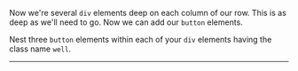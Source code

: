 <div class="challenge-instructions bootstrap"><div><section id="description">
<p>Now we're several <code>div</code> elements deep on each column of our row. This is as deep as we'll need to go. Now we can add our <code>button</code> elements.</p>
<p>Nest three <code>button</code> elements within each of your <code>div</code> elements having the class name <code>well</code>.</p>
</section></div><hr/></div>